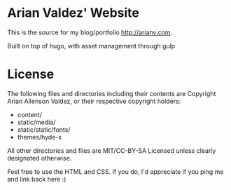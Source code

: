 # Arian Valdez' Website

This is the source for my blog/portfolio http://arianv.com.

Built on top of hugo, with asset management through gulp

# License

The following files and directories including their contents are Copyright Arian Allenson Valdez, or their respective copyright holders:

* content/
* static/media/
* static/static/fonts/
* themes/hyde-x

All other directories and files are MIT/CC-BY-SA Licensed unless clearly designated otherwise.

Feel free to use the HTML and CSS. If you do, I'd appreciate if you ping me and link back here :)
